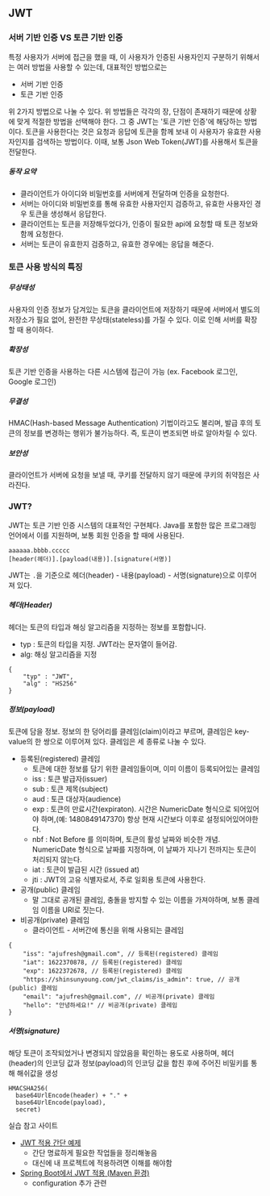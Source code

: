 ## JWT

### 서버 기반 인증 VS 토큰 기반 인증

특정 사용자가 서버에 접근을 했을 때, 이 사용자가 인증된 사용자인지 구분하기 위해서는 여러 방법을 사용할 수 있는데, 대표적인 방법으로는

- 서버 기반 인증
- 토큰 기반 인증

위 2가지 방법으로 나눌 수 있다. 위 방법들은 각각의 장, 단점이 존재하기 때문에 상황에 맞게 적절한 방법을 선택해야 한다. 그 중 JWT는 '토큰 기반 인증'에 해당하는 방법이다. 토큰을 사용한다는 것은 요청과 응답에 토큰을 함께 보내 이 사용자가 유효한 사용자인지를 검색하는 방법이다. 이때, 보통 Json Web Token(JWT)를 사용해서 토큰을 전달한다.

##### 동작 요약

- 클라이언트가 아이디와 비밀번호를 서버에게 전달하며 인증을 요청한다.
- 서버는 아이디와 비밀번호를 통해 유효한 사용자인지 검증하고, 유효한 사용자인 경우 토큰을 생성해서 응답한다.
- 클라이언트는 토큰을 저장해두었다가, 인증이 필요한 api에 요청할 때 토큰 정보와 함께 요청한다.
- 서버는 토큰이 유효한지 검증하고, 유효한 경우에는 응답을 해준다.

### 토큰 사용 방식의 특징

##### 무상태성

사용자의 인증 정보가 담겨있는 토큰을 클라이언트에 저장하기 때문에 서버에서 별도의 저장소가 필요 없어, 완전한 무상태(stateless)를 가질 수 있다. 이로 인해 서버를 확장할 때 용이하다.

##### 확장성

토큰 기반 인증을 사용하는 다른 시스템에 접근이 가능 (ex. Facebook 로그인, Google 로그인)

##### 무결성

HMAC(Hash-based Message Authentication) 기법이라고도 불리며, 발급 후의 토큰의 정보를 변경하는 행위가 불가능하다. 즉, 토큰이 변조되면 바로 알아차릴 수 있다.

##### 보안성

클라이언트가 서버에 요청을 보낼 때, 쿠키를 전달하지 않기 때문에 쿠키의 취약점은 사라진다.

### JWT?

JWT는 토큰 기반 인증 시스템의 대표적인 구현체다. Java를 포함한 많은 프로그래밍 언어에서 이를 지원하며, 보통 회원 인증을 할 때에 사용된다.

```
aaaaaa.bbbb.ccccc
[header(헤더)].[payload(내용)].[signature(서명)]
```

JWT는 `.`을 기준으로 헤더(header) - 내용(payload) - 서명(signature)으로 이루어져 있다.

##### 헤더(Header)

헤더는 토큰의 타입과 해싱 알고리즘을 지정하는 정보를 포함합니다.

- typ : 토큰의 타입을 지정. JWT라는 문자열이 들어감.
- alg: 해싱 알고리즘을 지정

```
{
    "typ" : "JWT",
    "alg" : "HS256"
}
```

##### 정보(payload)

토큰에 담을 정보. 정보의 한 덩어리를 클레임(claim)이라고 부르며, 클레임은 key-value의 한 쌍으로 이루어져 있다. 클레임은 세 종류로 나눌 수 있다.

- 등록된(registered) 클레임
  - 토큰에 대한 정보를 담기 위한 클레임들이며, 이미 이름이 등록되어있는 클레임
  - iss : 토큰 발급자(issuer)
  - sub : 토큰 제목(subject)
  - aud : 토큰 대상자(audience)
  - exp : 토큰의 만료시간(expiraton). 시간은 NumericDate 형식으로 되어있어야 하며,(예: 1480849147370) 항상 현재 시간보다 이후로 설정되어있어야한다.
  - nbf : Not Before 를 의미하며, 토큰의 활성 날짜와 비슷한 개념. NumericDate 형식으로 날짜를 지정하며, 이 날짜가 지나기 전까지는 토큰이 처리되지 않는다.
  - iat : 토큰이 발급된 시간 (issued at)
  - jti : JWT의 고유 식별자로서, 주로 일회용 토큰에 사용한다.
- 공개(public) 클레임
  - 말 그대로 공개된 클레임, 충돌을 방지할 수 있는 이름을 가져야하며, 보통 클레임 이름을 URI로 짓는다.
- 비공개(private) 클레임
  - 클라이언트 - 서버간에 통신을 위해 사용되는 클레임

```
{
    "iss": "ajufresh@gmail.com", // 등록된(registered) 클레임
    "iat": 1622370878, // 등록된(registered) 클레임
    "exp": 1622372678, // 등록된(registered) 클레임
    "https://shinsunyoung.com/jwt_claims/is_admin": true, // 공개(public) 클레임
    "email": "ajufresh@gmail.com", // 비공개(private) 클레임
    "hello": "안녕하세요!" // 비공개(private) 클레임
}
```

##### 서명(signature)

해당 토큰이 조작되었거나 변경되지 않았음을 확인하는 용도로 사용하며, 헤더(header)의 인코딩 값과 정보(payload)의 인코딩 값을 합친 후에 주어진 비밀키를 통해 해쉬값을 생성

```
HMACSHA256(
  base64UrlEncode(header) + "." +
  base64UrlEncode(payload),
  secret)
```

실습 참고 사이트

- [JWT 적용 간단 예제](https://oingdaddy.tistory.com/206)
  - 간단 명료하게 필요한 작업들을 정리해놓음
  - 대신에 내 프로젝트에 적용하려면 이해를 해야함
- [Spring Boot에서 JWT 적용 (Maven 환경)](https://memostack.tistory.com/200)
  - configuration 추가 관련
